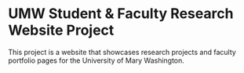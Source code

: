 # UMW Student & Faculty Research Website Project
This project is a website that showcases research projects and faculty portfolio pages for the University of Mary Washington.
